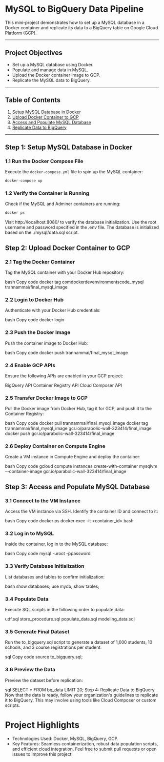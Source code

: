 # MySQL to BigQuery Data Pipeline

This mini-project demonstrates how to set up a MySQL database in a Docker container and replicate its data to a BigQuery table on Google Cloud Platform (GCP).

---

## **Project Objectives**

- Set up a MySQL database using Docker.
- Populate and manage data in MySQL.
- Upload the Docker container image to GCP.
- Replicate the MySQL data to BigQuery.

---

## **Table of Contents**

1. [Setup MySQL Database in Docker](#step-1-setup-mysql-database-in-docker)
2. [Upload Docker Container to GCP](#step-2-upload-docker-container-to-gcp)
3. [Access and Populate MySQL Database](#step-3-access-and-populate-mysql-database)
4. [Replicate Data to BigQuery](#step-4-replicate-data-to-bigquery)

---

## **Step 1: Setup MySQL Database in Docker**

### **1.1 Run the Docker Compose File**
Execute the `docker-compose.yml` file to spin up the MySQL container:
```bash
docker-compose up
```

### **1.2 Verify the Container is Running**
Check if the MySQL and Adminer containers are running:

```bash
docker ps
```
Visit http://localhost:8080/ to verify the database initialization. Use the root username and password specified in the .env file. The database is initialized based on the ./mysql/data.sql script.


## **Step 2: Upload Docker Container to GCP**
### **2.1 Tag the Docker Container**
Tag the MySQL container with your Docker Hub repository:

bash
Copy code
docker tag comdockerdevenvironmentscode_mysql trannammai/final_mysql_image

### **2.2 Login to Docker Hub**
Authenticate with your Docker Hub credentials:

bash
Copy code
docker login

### **2.3 Push the Docker Image**
Push the container image to Docker Hub:

bash
Copy code
docker push trannammai/final_mysql_image

### **2.4 Enable GCP APIs**
Ensure the following APIs are enabled in your GCP project:

BigQuery API
Container Registry API
Cloud Composer API

### **2.5 Transfer Docker Image to GCP**
Pull the Docker image from Docker Hub, tag it for GCP, and push it to the Container Registry:

bash
Copy code
docker pull trannammai/final_mysql_image
docker tag trannammai/final_mysql_image gcr.io/parabolic-wall-323414/final_image
docker push gcr.io/parabolic-wall-323414/final_image

### **2.6 Deploy Container on Compute Engine**
Create a VM instance in Compute Engine and deploy the container:

bash
Copy code
gcloud compute instances create-with-container mysqlvm \
    --container-image gcr.io/parabolic-wall-323414/final_image

## **Step 3: Access and Populate MySQL Database**
### **3.1 Connect to the VM Instance**
Access the VM instance via SSH. Identify the container ID and connect to it:

bash
Copy code
docker ps
docker exec -it <container_id> bash

### **3.2 Log in to MySQL**
Inside the container, log in to the MySQL database:

bash
Copy code
mysql -uroot -ppassword

### **3.3 Verify Database Initialization**
List databases and tables to confirm initialization:

bash
show databases; 
use mydb;
show tables;

### **3.4 Populate Data**
Execute SQL scripts in the following order to populate data:

udf.sql
store_procedure.sql
populate_data.sql
modeling_data.sql

### **3.5 Generate Final Dataset**
Run the to_bigquery.sql script to generate a dataset of 1,000 students, 10 schools, and 3 course registrations per student:

sql
Copy code
source to_bigquery.sql;

### **3.6 Preview the Data**
Preview the dataset before replication:

sql
SELECT * FROM bq_data LIMIT 20;
Step 4: Replicate Data to BigQuery
Now that the data is ready, follow your organization's guidelines to replicate it to BigQuery. This may involve using tools like Cloud Composer or custom scripts.

# **Project Highlights**
- Technologies Used: Docker, MySQL, BigQuery, GCP.
- Key Features: Seamless containerization, robust data population scripts, and efficient cloud integration.
Feel free to submit pull requests or open issues to improve this project
